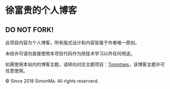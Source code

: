 # 徐富贵的个人博客
## DO NOT FORK!
此项目内容为个人博客，所有版式设计和内容皆属于作者唯一原创。

未经许可请勿直接使用本项目代码作为除技术学习以外任何用途。

如需使用本站内的博客主题，请转向对应主题项目：[Tomotoes](https://github.com/tomotoes/hexo-theme-tomotoes)，该博客主题许可任意使用。

© Since 2018 SimonMa. All rights reserverd.
